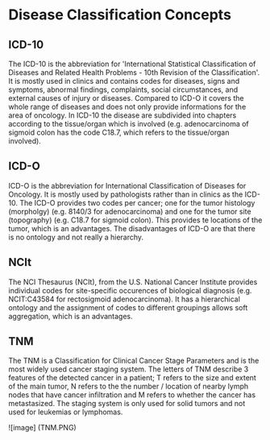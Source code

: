 # **Disease Classification Concepts**

## **ICD-10**
The ICD-10 is the abbreviation for 'International Statistical Classification of Diseases and Related Health Problems - 10th Revision of the Classification'. It is mostly used in clinics and contains codes for diseases, signs and symptoms, abnormal findings, complaints, social circumstances, and external causes of injury or diseases. Compared to ICD-O it covers the whole range of diseases and does not only provide informations for the area of oncology. In ICD-10 the disease are subdivided into chapters according to the tissue/organ which is involved (e.g. adenocarcinoma of sigmoid colon has the code C18.7, which refers to the tissue/organ involved).

## **ICD-O**
ICD-O is the abbreviation for International Classification of Diseases for Oncology. It is mostly used by pathologists rather than in clinics as the ICD-10. The ICD-O provides two codes per cancer; one for the tumor histology (morpholgy) (e.g. 8140/3 for adenocarcinoma) and one for the tumor site (topography) (e.g. C18.7 for sigmoid colon). This provides te locations of the tumor, which is an advantages. The disadvantages of ICD-O are that there is no ontology and not really a hierarchy.

## **NCIt**
The NCI Thesaurus (NCIt), from the U.S. National Cancer Institute provides individual codes for site-specific occurences of biological diagnosis (e.g. NCIT:C43584 for rectosigmoid adenocarcinoma). It has a hierarchical ontology and the assignment of codes to different groupings allows soft aggregation, which is an advantages.

## **TNM**
The TNM is a Classification for Clinical Cancer Stage Parameters and is the most widely used cancer staging system. The letters of TNM describe 3 features of the detected cancer in a patient; T refers to the size and extent of the main tumor, N refers to the the number / location of nearby lymph nodes that have cancer infiltration and M refers to whether the cancer has metastasized. The staging system is only used for solid tumors and not used for leukemias or lymphomas.

![image] (TNM.PNG)
